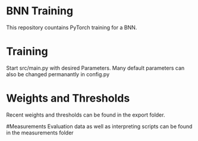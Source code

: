# BNN Training
This repository countains PyTorch training for a BNN.

# Training
Start src/main.py with desired Parameters. Many default parameters can also be changed permanantly in config.py

# Weights and Thresholds
Recent weights and thresholds can be found in the export folder.

#Measurements
Evaluation data as well as interpreting scripts can be found in the measurements folder
